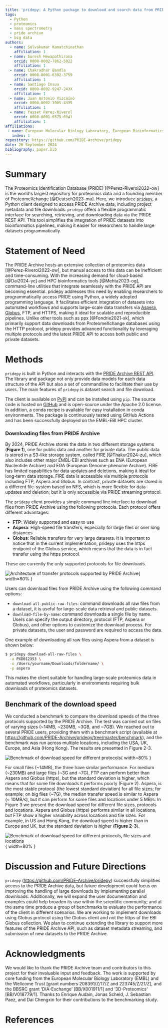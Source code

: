 ```yaml
---
title: 'pridepy: A Python package to download and search data from PRIDE database'
tags:
  - Python
  - proteomics
  - mass spectrometry
  - pride archive
  - big data
authors:
  - name: Selvakumar Kamatchinathan
    affiliation: 1
  - name: Suresh Hewapathirana
    orcid: 0000-0002-7862-5022
    affiliation: 1
  - name: Chakradhar Bandla
    orcid: 0000-0001-6392-3759
    affiliation: 1
  - name: Santiago Insua
    orcid: 0000-0002-9247-243X
    affiliation: 1
  - name: Juan Antonio Vizcaíno
    orcid: 0000-0002-3905-4335
    affiliation: 1
  - name: Yasset Perez-Riverol
    orcid: 0000-0001-6579-6941
    affiliation: 1    
affiliations:
 - name: European Molecular Biology Laboratory, European Bioinformatics Institute (EMBL-EBI), Wellcome Trust Genome Campus, Hinxton, Cambridge CB10 1SD, UK
   index: 1
repository: https://github.com/PRIDE-Archive/pridepy   
date: 26 September 2024
bibliography: paper.bib
---
```


# Summary

The Proteomics Identification Database (PRIDE) [@Perez-Riverol2022-ow] is the world's largest repository for proteomics data and a founding member of ProteomeXchange [@Deutsch2023-mu]. Here, we introduce [`pridepy`](https://github.com/PRIDE-Archive/pridepy), a Python client designed to access PRIDE Archive data, including project metadata and file downloads. `pridepy` offers a flexible programmatic interface for searching, retrieving, and downloading data via the PRIDE REST API. This tool simplifies the integration of PRIDE datasets into bioinformatics pipelines, making it easier for researchers to handle large datasets programmatically.

# Statement of Need

The PRIDE Archive hosts an extensive collection of proteomics data [@Perez-Riverol2022-ow], but manual access to this data can be inefficient and time-consuming. With the increasing demand for cloud-based [@Dai2024-yc] and HPC bioinformatics tools [@Mehta2023-og], command-line utilities that integrate seamlessly with the PRIDE API are becoming essential. pridepy addresses this need by enabling researchers to programmatically access PRIDE using Python, a widely adopted programming language. It facilitates efficient integration of datasets into automated workflows and supports large-scale data transfers via [Aspera](https://www.ibm.com/products/aspera), [Globus](https://www.globus.org/data-transfer), FTP, and HTTPS, making it ideal for scalable and reproducible pipelines. Unlike other tools such as ppx [@Fondrie2021-xk], which primarily support data downloads from ProteomeXchange databases using the HTTP protocol, pridepy provides advanced functionality by leveraging multiple protocols and the latest PRIDE API to access both public and private datasets.

# Methods

`pridepy` is built in Python and interacts with the [PRIDE Archive REST API](https://www.ebi.ac.uk/pride/ws/archive/v2/swagger-ui.html). The library and package not only provide data models for each data structure of the API but also a set of commandline to facilitate their use by users. The main features of `pridepy` is dataset search and file download. 

The client is available on [PyPI](https://pypi.org/project/pridepy/) and can be installed using `pip`. The source code is hosted on [GitHub](https://github.com/bigbio/pridepy) and is open-source under the Apache 2.0 license. In addition, a conda recipe is available for easy installation in conda environments. The package is continuously tested using GitHub Actions and has been successfully deployed on the EMBL-EBI HPC cluster. 

### Downloading files from PRIDE Archive

By 2024, PRIDE Archive stores the data in two different storage systems (**Figure 1**), one for public data and another for private data. The public data is stored in a S3-like storage system, called FIRE [@Thakur2024-zu], which also includes other major EMBL-EBI archives such as ENA (European Nucleotide Archive) and EGA (European Genome-phenome Archive). FIRE has limited capabilities for data updates and deletions, making it ideal for long-term data storage. FIRE data is accessible via multiple protocols including FTP, Aspera and Globus. In contrast, private datasets are stored in a different file-system based on NFS, which is more flexible for data updates and deletion; but it is only accessible via PRIDE streaming protocol.

The `pridepy` client provides a simple command line interface to download files from PRIDE Archive using the following protocols. Each protocol offers different advantages:
  - **FTP**: Widely supported and easy to use
  - **Aspera**: High-speed file transfers, especially for large files or over long distances
  - **Globus**: Reliable transfers for very large datasets. It is important to notice that in the current implementation, pridepy uses the https endpoint of the Globus service, which means that the data is in fact transfer using the https protocol.

These are currently the only supported protocols for file downloads.

![Architecture of transfer protocols supported by PRIDE Archive](figure.png){ width=80% }

Users can download files from PRIDE Archive using the following command options:
- `download-all-public-raw-files`: command downloads all raw files from a dataset, it is useful for large-scale data retrieval and public datasets. 
- `download-file-by-name`: command downloads a single file by name. Users can specify the output directory, protocol (FTP, Aspera or Globus), and other options to customize the download process. For private datasets, the user and password are required to access the data.

One example of downloading all raw files using Aspera from a dataset is shown below:

```bash
$ pridepy download-all-raw-files \
  -a PXD012353 \
  -o /Users/yourname/Downloads/foldername/ \
  -p aspera
```

This makes the client suitable for handling large-scale proteomics data in automated workflows, particularly in environments requiring bulk downloads of proteomics datasets.

## Benchmark of the download speed

We conducted a benchmark to compare the download speeds of the three protocols supported by the PRIDE Archive. The test was carried out on files of varying sizes (~14MB, ~230MB, ~3GB, and ~7GB). We reached out to several PRIDE users, providing them with a benchmark script (available at https://github.com/PRIDE-Archive/pridepy/tree/master/benchmark), and the benchmark was run across multiple locations, including the USA, UK, Europe, and Asia (Hong Kong). The results are presented in Figure 2-3. 

![Benchmark of download speed for different protocols](benchmark.svg){ width=80% }

For small files (~14MB), the three have similar performance. For medium (~230MB) and large files (~3G and ~7G), FTP can perform better than Aspera and Globus (https), but the standard deviation is higher, which means that for some file downloads it performs poorly (Figure 2). Aspera, is the most stable protocol (the lowest standard deviation) for all file sizes; for example; on big files (~7G), the median transfer speed is similar to Aspera (~ 10MB/s), but it can perform for some files and locations under 5 MB/s. In Figure 3 we present the download speed for different file sizes, protocols and locations. Aspera and Globus (https) performs similar in all locations, but FTP show a higher variability across locations and file sizes. For example, in US and Hong Kong, the download speed is higher than in Europe and UK, but the standard deviation is higher (**Figure 2-3**).

![Benchmark of download speed for different protocols, file sizes and locations](speed_by_method_location.svg){ width=80% }


# Discussion and Future Directions

`pridepy` (https://github.com/PRIDE-Archive/pridepy) successfully simplifies access to the PRIDE Archive data, but future development could focus on improving the handling of large downloads by implementing parallel downloads. Additionally, we will expand the user documentation and examples could help broaden its use within the scientific community; and at the same time produce a group of benchmarks to evaluate the performance of the client in different scenarios. We are working to implement downloads using Globus protocol using the Globus client and not the https of the EBI Globus collection. We plan to continue extending the library to support more features of the PRIDE Archive API, such as dataset metadata streaming, and submission of new datasets to the PRIDE Archive.

# Acknowledgments

We would like to thank the PRIDE Archive team and contributors to this project for their invaluable input and feedback. The work is supported by core funding from the European Molecular Biology Laboratory (EMBL) and the Wellcome Trust [grant numbers 208391/Z/17/Z and 223745/Z/21/Z], and the BBSRC grant ‘DIA-Exchange’ [BB/X001911/1] and ‘3D-Proteomics’ [BB/V018779/1]. Thanks to Enrique Audain, Jonas Scheid, J. Sebastian Paez, and Dai Chengxin for their contributions to the benchmarking study.

# References